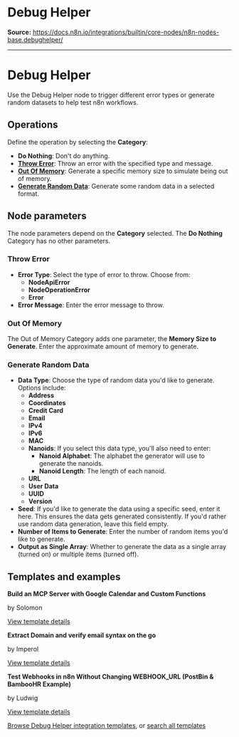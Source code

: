 # Debug Helper

**Source:** https://docs.n8n.io/integrations/builtin/core-nodes/n8n-nodes-base.debughelper/

---

# Debug Helper

Use the Debug Helper node to trigger different error types or generate random datasets to help test n8n workflows.

## Operations

Define the operation by selecting the **Category**:

- **Do Nothing**: Don't do anything.
- [**Throw Error**](#throw-error): Throw an error with the specified type and message.
- [**Out Of Memory**](#out-of-memory): Generate a specific memory size to simulate being out of memory.
- [**Generate Random Data**](#generate-random-data): Generate some random data in a selected format.

## Node parameters

The node parameters depend on the **Category** selected. The **Do Nothing** Category has no other parameters.

### Throw Error

- **Error Type**: Select the type of error to throw. Choose from:
  - **NodeApiError**
  - **NodeOperationError**
  - **Error**
- **Error Message**: Enter the error message to throw.

### Out Of Memory

The Out of Memory Category adds one parameter, the **Memory Size to Generate**. Enter the approximate amount of memory to generate.

### Generate Random Data

- **Data Type**: Choose the type of random data you'd like to generate. Options include:
  - **Address**
  - **Coordinates**
  - **Credit Card**
  - **Email**
  - **IPv4**
  - **IPv6**
  - **MAC**
  - **Nanoids**: If you select this data type, you'll also need to enter:
    - **Nanoid Alphabet**: The alphabet the generator will use to generate the nanoids.
    - **Nanoid Length**: The length of each nanoid.
  - **URL**
  - **User Data**
  - **UUID**
  - **Version**
- **Seed**: If you'd like to generate the data using a specific seed, enter it here. This ensures the data gets generated consistently. If you'd rather use random data generation, leave this field empty.
- **Number of Items to Generate**: Enter the number of random items you'd like to generate.
- **Output as Single Array**: Whether to generate the data as a single array (turned on) or multiple items (turned off).

## Templates and examples

**Build an MCP Server with Google Calendar and Custom Functions**

by Solomon

[View template details](https://n8n.io/workflows/3514-build-an-mcp-server-with-google-calendar-and-custom-functions/)

**Extract Domain and verify email syntax on the go**

by Imperol

[View template details](https://n8n.io/workflows/2239-extract-domain-and-verify-email-syntax-on-the-go/)

**Test Webhooks in n8n Without Changing WEBHOOK_URL (PostBin & BambooHR Example)**

by Ludwig

[View template details](https://n8n.io/workflows/2869-test-webhooks-in-n8n-without-changing-webhookurl-postbin-and-bamboohr-example/)

[Browse Debug Helper integration templates](https://n8n.io/integrations/debughelper/), or [search all templates](https://n8n.io/workflows/)
